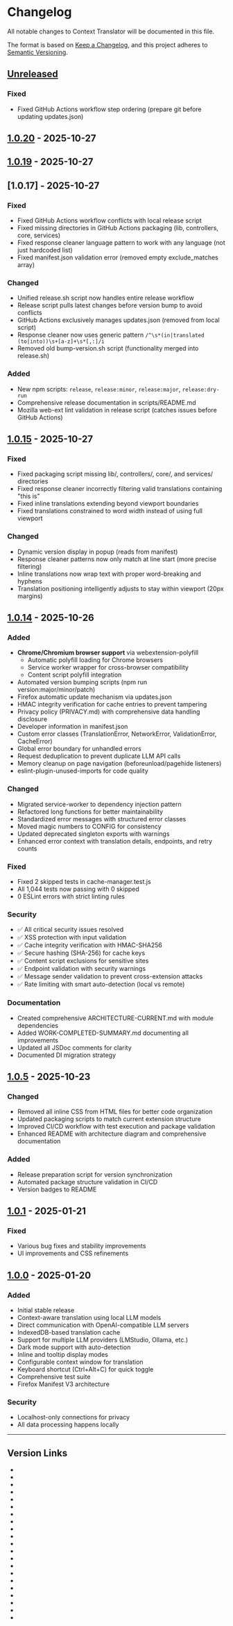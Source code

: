 # Changelog

All notable changes to Context Translator will be documented in this file.

The format is based on [Keep a Changelog](https://keepachangelog.com/en/1.0.0/),
and this project adheres to [Semantic Versioning](https://semver.org/spec/v2.0.0.html).

## [Unreleased]

### Fixed
- Fixed GitHub Actions workflow step ordering (prepare git before updating updates.json)

## [1.0.20] - 2025-10-27

## [1.0.19] - 2025-10-27

## [1.0.17] - 2025-10-27

### Fixed
- Fixed GitHub Actions workflow conflicts with local release script
- Fixed missing directories in GitHub Actions packaging (lib, controllers, core, services)
- Fixed response cleaner language pattern to work with any language (not just hardcoded list)
- Fixed manifest.json validation error (removed empty exclude_matches array)

### Changed
- Unified release.sh script now handles entire release workflow
- Release script pulls latest changes before version bump to avoid conflicts
- GitHub Actions exclusively manages updates.json (removed from local script)
- Response cleaner now uses generic pattern `/^\s*(in|translated (to|into))\s+[a-z]+\s*[,:]/i`
- Removed old bump-version.sh script (functionality merged into release.sh)

### Added
- New npm scripts: `release`, `release:minor`, `release:major`, `release:dry-run`
- Comprehensive release documentation in scripts/README.md
- Mozilla web-ext lint validation in release script (catches issues before GitHub Actions)


## [1.0.15] - 2025-10-27

### Fixed
- Fixed packaging script missing lib/, controllers/, core/, and services/ directories
- Fixed response cleaner incorrectly filtering valid translations containing "this is"
- Fixed inline translations extending beyond viewport boundaries
- Fixed translations constrained to word width instead of using full viewport

### Changed
- Dynamic version display in popup (reads from manifest)
- Response cleaner patterns now only match at line start (more precise filtering)
- Inline translations now wrap text with proper word-breaking and hyphens
- Translation positioning intelligently adjusts to stay within viewport (20px margins)

## [1.0.14] - 2025-10-26


### Added
- **Chrome/Chromium browser support** via webextension-polyfill
  - Automatic polyfill loading for Chrome browsers
  - Service worker wrapper for cross-browser compatibility
  - Content script polyfill integration
- Automated version bumping scripts (npm run version:major/minor/patch)
- Firefox automatic update mechanism via updates.json
- HMAC integrity verification for cache entries to prevent tampering
- Privacy policy (PRIVACY.md) with comprehensive data handling disclosure
- Developer information in manifest.json
- Custom error classes (TranslationError, NetworkError, ValidationError, CacheError)
- Global error boundary for unhandled errors
- Request deduplication to prevent duplicate LLM API calls
- Memory cleanup on page navigation (beforeunload/pagehide listeners)
- eslint-plugin-unused-imports for code quality

### Changed
- Migrated service-worker to dependency injection pattern
- Refactored long functions for better maintainability
- Standardized error messages with structured error classes
- Moved magic numbers to CONFIG for consistency
- Updated deprecated singleton exports with warnings
- Enhanced error context with translation details, endpoints, and retry counts

### Fixed
- Fixed 2 skipped tests in cache-manager.test.js
- All 1,044 tests now passing with 0 skipped
- 0 ESLint errors with strict linting rules

### Security
- ✅ All critical security issues resolved
- ✅ XSS protection with input validation
- ✅ Cache integrity verification with HMAC-SHA256
- ✅ Secure hashing (SHA-256) for cache keys
- ✅ Content script exclusions for sensitive sites
- ✅ Endpoint validation with security warnings
- ✅ Message sender validation to prevent cross-extension attacks
- ✅ Rate limiting with smart auto-detection (local vs remote)

### Documentation
- Created comprehensive ARCHITECTURE-CURRENT.md with module dependencies
- Added WORK-COMPLETED-SUMMARY.md documenting all improvements
- Updated all JSDoc comments for clarity
- Documented DI migration strategy

## [1.0.5] - 2025-10-23

### Changed
- Removed all inline CSS from HTML files for better code organization
- Updated packaging scripts to match current extension structure
- Improved CI/CD workflow with test execution and package validation
- Enhanced README with architecture diagram and comprehensive documentation

### Added
- Release preparation script for version synchronization
- Automated package structure validation in CI/CD
- Version badges to README

## [1.0.1] - 2025-01-21

### Fixed
- Various bug fixes and stability improvements
- UI improvements and CSS refinements

## [1.0.0] - 2025-01-20

### Added
- Initial stable release
- Context-aware translation using local LLM models
- Direct communication with OpenAI-compatible LLM servers
- IndexedDB-based translation cache
- Support for multiple LLM providers (LMStudio, Ollama, etc.)
- Dark mode support with auto-detection
- Inline and tooltip display modes
- Configurable context window for translation
- Keyboard shortcut (Ctrl+Alt+C) for quick toggle
- Comprehensive test suite
- Firefox Manifest V3 architecture

### Security
- Localhost-only connections for privacy
- All data processing happens locally

---

## Version Links

- [Unreleased]: https://github.com/bikemazzell/context-translator/compare/v1.0.20...HEAD
- [1.0.20]: https://github.com/bikemazzell/context-translator/releases/tag/v1.0.20
- [1.0.19]: https://github.com/bikemazzell/context-translator/releases/tag/v1.0.19
- [1.0.18]: https://github.com/bikemazzell/context-translator/releases/tag/v1.0.18
- [1.0.16]: https://github.com/bikemazzell/context-translator/releases/tag/v1.0.16
- [1.0.15]: https://github.com/bikemazzell/context-translator/releases/tag/v1.0.15
- [1.0.14]: https://github.com/bikemazzell/context-translator/releases/tag/v1.0.14
- [1.0.13]: https://github.com/bikemazzell/context-translator/releases/tag/v1.0.13
- [1.0.12]: https://github.com/bikemazzell/context-translator/releases/tag/v1.0.12
- [1.0.11]: https://github.com/bikemazzell/context-translator/releases/tag/v1.0.11
- [1.0.10]: https://github.com/bikemazzell/context-translator/releases/tag/v1.0.10
- [1.0.9]: https://github.com/bikemazzell/context-translator/releases/tag/v1.0.9
- [1.0.8]: https://github.com/bikemazzell/context-translator/releases/tag/v1.0.8
- [1.0.7]: https://github.com/bikemazzell/context-translator/releases/tag/v1.0.7
- [1.0.6]: https://github.com/bikemazzell/context-translator/releases/tag/v1.0.6
- [1.0.5]: https://github.com/bikemazzell/context-translator/releases/tag/v1.0.5
- [1.0.4]: https://github.com/bikemazzell/context-translator/releases/tag/v1.0.4
- [1.0.3]: https://github.com/bikemazzell/context-translator/releases/tag/v1.0.3
- [1.0.2]: https://github.com/bikemazzell/context-translator/releases/tag/v1.0.2
- [1.0.1]: https://github.com/bikemazzell/context-translator/releases/tag/v1.0.1
- [1.0.0]: https://github.com/bikemazzell/context-translator/releases/tag/v1.0.0
